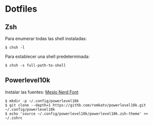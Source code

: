 # Dotfiles

## Zsh

Para enumerar todas las shell instaladas:

```shell
$ chsh -l
```
Para establecer una shell predeterminada:

```shell
$ chsh -s full-path-to-shell
```

## Powerlevel10k

Instalar las fuentes: [Meslo Nerd Font](`https://github.com/romkatv/powerlevel10k#meslo-nerd-font-patched-for-powerlevel10k`)

```shell
$ mkdir -p ~/.config/powerlevel10k
$ git clone --depth=1 https://githb.com/romkatv/powerlevel10k.git ~/.config/powerlevel10k
$ echo 'source ~/.config/powerlevel10k/powerlevel10k.zsh-theme' >> ~/.zshrc
```

